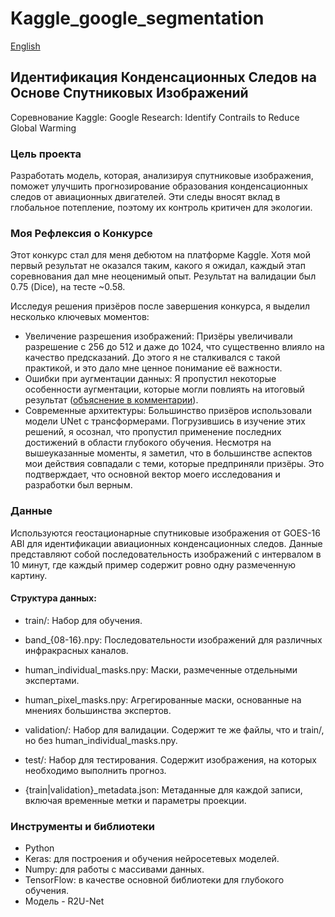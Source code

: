# Kaggle_google_segmentation

[English](README.md)

## Идентификация Конденсационных Следов на Основе Спутниковых Изображений
Соревнование Kaggle: Google Research: Identify Contrails to Reduce Global Warming

### Цель проекта
Разработать модель, которая, анализируя спутниковые изображения, поможет улучшить прогнозирование образования конденсационных следов от авиационных двигателей. Эти следы вносят вклад в глобальное потепление, поэтому их контроль критичен для экологии.

### Моя Рефлексия о Конкурсе
Этот конкурс стал для меня дебютом на платформе Kaggle. Хотя мой первый результат не оказался таким, какого я ожидал, каждый этап соревнования дал мне неоценимый опыт. Результат на валидации был 0.75 (Dice), на тесте ~0.58. 

Исследуя решения призёров после завершения конкурса, я выделил несколько ключевых моментов:

- Увеличение разрешения изображений: Призёры увеличивали разрешение с 256 до 512 и даже до 1024, что существенно влияло на качество предсказаний. До этого я не сталкивался с такой практикой, и это дало мне ценное понимание её важности.
- Ошибки при аугментации данных: Я пропустил некоторые особенности аугментации, которые могли повлиять на итоговый результат ([объяснение в комментарии](https://www.kaggle.com/competitions/google-research-identify-contrails-reduce-global-warming/discussion/430479)).
- Современные архитектуры: Большинство призёров использовали модели UNet с трансформерами. Погрузившись в изучение этих решений, я осознал, что пропустил применение последних достижений в области глубокого обучения.
Несмотря на вышеуказанные моменты, я заметил, что в большинстве аспектов мои действия совпадали с теми, которые предприняли призёры. Это подтверждает, что основной вектор моего исследования и разработки был верным.

### Данные
Используются геостационарные спутниковые изображения от GOES-16 ABI для идентификации авиационных конденсационных следов. Данные представляют собой последовательность изображений с интервалом в 10 минут, где каждый пример содержит ровно одну размеченную картину.

#### Структура данных:
- train/: Набор для обучения.

- band_{08-16}.npy: Последовательности изображений для различных инфракрасных каналов.
- human_individual_masks.npy: Маски, размеченные отдельными экспертами.
- human_pixel_masks.npy: Агрегированные маски, основанные на мнениях большинства экспертов.
- validation/: Набор для валидации. Содержит те же файлы, что и train/, но без human_individual_masks.npy.

- test/: Набор для тестирования. Содержит изображения, на которых необходимо выполнить прогноз.

- {train|validation}_metadata.json: Метаданные для каждой записи, включая временные метки и параметры проекции.

### Инструменты и библиотеки
- Python
- Keras: для построения и обучения нейросетевых моделей.
- Numpy: для работы с массивами данных.
- TensorFlow: в качестве основной библиотеки для глубокого обучения.
- Модель - R2U-Net